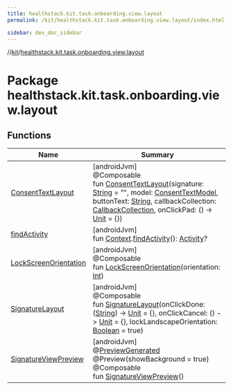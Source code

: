 ```yaml
---
title: healthstack.kit.task.onboarding.view.layout
permalink: /kit/healthstack.kit.task.onboarding.view.layout/index.html

sidebar: dev_doc_sidebar
---
```

//[kit](../../kit.html)/[healthstack.kit.task.onboarding.view.layout](index.html)



# Package healthstack.kit.task.onboarding.view.layout



## Functions


| Name | Summary |
|---|---|
| [ConsentTextLayout](-consent-text-layout.html) | [androidJvm]<br>@Composable<br>fun [ConsentTextLayout](-consent-text-layout.html)(signature: [String](https://kotlinlang.org/api/latest/jvm/stdlib/kotlin/-string/index.html) = &quot;&quot;, model: [ConsentTextModel](../healthstack.kit.task.onboarding.model/-consent-text-model/index.html), buttonText: [String](https://kotlinlang.org/api/latest/jvm/stdlib/kotlin/-string/index.html), callbackCollection: [CallbackCollection](../healthstack.kit.task.base/-callback-collection/index.html), onClickPad: () -&gt; [Unit](https://kotlinlang.org/api/latest/jvm/stdlib/kotlin/-unit/index.html) = {}) |
| [findActivity](find-activity.html) | [androidJvm]<br>fun [Context](https://developer.android.com/reference/kotlin/android/content/Context.html).[findActivity](find-activity.html)(): [Activity](https://developer.android.com/reference/kotlin/android/app/Activity.html)? |
| [LockScreenOrientation](-lock-screen-orientation.html) | [androidJvm]<br>@Composable<br>fun [LockScreenOrientation](-lock-screen-orientation.html)(orientation: [Int](https://kotlinlang.org/api/latest/jvm/stdlib/kotlin/-int/index.html)) |
| [SignatureLayout](-signature-layout.html) | [androidJvm]<br>@Composable<br>fun [SignatureLayout](-signature-layout.html)(onClickDone: ([String](https://kotlinlang.org/api/latest/jvm/stdlib/kotlin/-string/index.html)) -&gt; [Unit](https://kotlinlang.org/api/latest/jvm/stdlib/kotlin/-unit/index.html) = {}, onClickCancel: () -&gt; [Unit](https://kotlinlang.org/api/latest/jvm/stdlib/kotlin/-unit/index.html) = {}, lockLandscapeOrientation: [Boolean](https://kotlinlang.org/api/latest/jvm/stdlib/kotlin/-boolean/index.html) = true) |
| [SignatureViewPreview](-signature-view-preview.html) | [androidJvm]<br>@[PreviewGenerated](../healthstack.kit.annotation/-preview-generated/index.html)<br>@Preview(showBackground = true)<br>@Composable<br>fun [SignatureViewPreview](-signature-view-preview.html)() |

